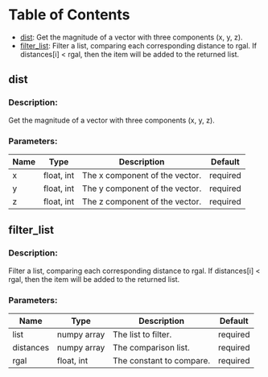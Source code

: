 # Table of Contents
 - [dist](#dist): Get the magnitude of a vector with three components (x, y, z).
 - [filter_list](#filter_list): Filter a list, comparing each corresponding distance to rgal.
If distances[i] < rgal, then the item will be added to the returned list.

## dist

### Description:
Get the magnitude of a vector with three components (x, y, z).


### Parameters:


| Name | Type | Description | Default |
| --- | --- | --- | --- |
| x | float, int  |         The x component of the vector. | required |
| y | float, int  |         The y component of the vector. | required |
| z | float, int  |         The z component of the vector. | required |

## filter_list

### Description:
Filter a list, comparing each corresponding distance to rgal.
If distances[i] < rgal, then the item will be added to the returned list.


### Parameters:


| Name | Type | Description | Default |
| --- | --- | --- | --- |
| list | numpy array  |         The list to filter. | required |
| distances | numpy array  |         The comparison list. | required |
| rgal | float, int  |         The constant to compare. | required |
